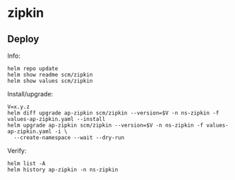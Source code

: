 zipkin
======

Deploy
------
Info:

    helm repo update
    helm show readme scm/zipkin
    helm show values scm/zipkin

Install/upgrade:

    V=x.y.z
    helm diff upgrade ap-zipkin scm/zipkin --version=$V -n ns-zipkin -f values-ap-zipkin.yaml --install
    helm upgrade ap-zipkin scm/zipkin --version=$V -n ns-zipkin -f values-ap-zipkin.yaml -i \
      --create-namespace --wait --dry-run

Verify:

    helm list -A
    helm history ap-zipkin -n ns-zipkin
